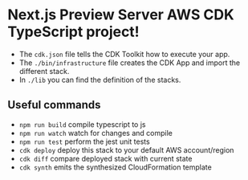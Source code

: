 # Next.js Preview Server AWS CDK TypeScript project!

* The `cdk.json` file tells the CDK Toolkit how to execute your app.
* The `./bin/infrastructure` file creates the CDK App and  import the different stack.
* In `./lib` you can find the definition of the stacks.

## Useful commands

 * `npm run build`   compile typescript to js
 * `npm run watch`   watch for changes and compile
 * `npm run test`    perform the jest unit tests
 * `cdk deploy`      deploy this stack to your default AWS account/region
 * `cdk diff`        compare deployed stack with current state
 * `cdk synth`       emits the synthesized CloudFormation template
